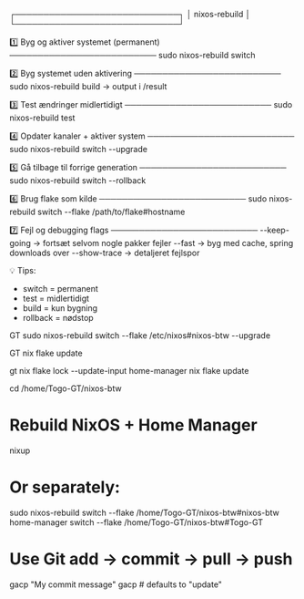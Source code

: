 ┌─────────────────────────────┐
│       nixos-rebuild         │
└─────────────────────────────┘

1️⃣ Byg og aktiver systemet (permanent)
   ──────────────────────────
   sudo nixos-rebuild switch

2️⃣ Byg systemet uden aktivering
   ──────────────────────────
   sudo nixos-rebuild build
   → output i /result

3️⃣ Test ændringer midlertidigt
   ──────────────────────────
   sudo nixos-rebuild test

4️⃣ Opdater kanaler + aktiver system
   ──────────────────────────
   sudo nixos-rebuild switch --upgrade

5️⃣ Gå tilbage til forrige generation
   ──────────────────────────
   sudo nixos-rebuild switch --rollback

6️⃣ Brug flake som kilde
   ──────────────────────────
   sudo nixos-rebuild switch --flake /path/to/flake#hostname

7️⃣ Fejl og debugging flags
   ──────────────────────────
   --keep-going    → fortsæt selvom nogle pakker fejler
   --fast          → byg med cache, spring downloads over
   --show-trace    → detaljeret fejlspor

💡 Tips:
- switch = permanent
- test   = midlertidigt
- build  = kun bygning
- rollback = nødstop

GT    sudo nixos-rebuild switch --flake /etc/nixos#nixos-btw --upgrade

GT    nix flake update

gt nix flake lock --update-input home-manager
nix flake update




cd /home/Togo-GT/nixos-btw

# Rebuild NixOS + Home Manager
nixup

# Or separately:
sudo nixos-rebuild switch --flake /home/Togo-GT/nixos-btw#nixos-btw
home-manager switch --flake /home/Togo-GT/nixos-btw#Togo-GT


# Use Git add → commit → pull → push
gacp "My commit message"
gacp  # defaults to "update"


